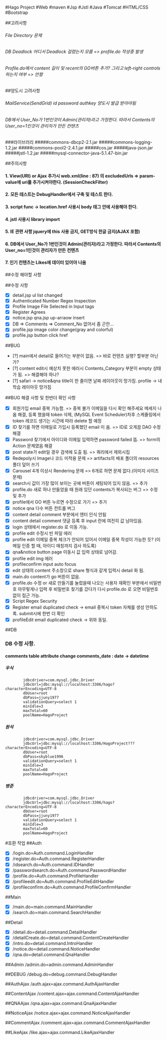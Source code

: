 #Hago Project
\#Web \#maven \#Jsp \#Jstl \#Java \#Tomcat \#HTML/CSS \#Bootstrap

##고려사항
###### File Directory 문제
###### DB Deadlock 어디서 Deadlock 걸렸는지 모름 => profile.do 작성중 발생
###### Profile.do에서 content 길이 및 recent의 GO버튼 추가? 그리고 left-right controls 하는지 여부 => 안함

##양도시 고려사항
###### MailService(SendGrid) id password authkey 양도시 발급 받아야됨
###### DB에서 User_No가 1번인것이 Admin(관리자)라고 가정한다. 따라서 Contents의 User_no=1인것이 관리자가 만든 컨텐츠

###라이브러리
#####commons-dbcp2-2.1.jar
#####commons-logging-1.2.jar
#####commons-pool2-2.4.1.jar
#####cos.jar
#####java-json.jar
#####jstl-1.2.jar
#####mysql-connector-java-5.1.47-bin.jar


##주의사항
#### 1. View(URI) or Ajax 추가시 web.xml(line : 87) 의 excludedUrls => param-value에 uri를 추가시켜야한다. (SessionCheckFilter)
#### 2. 모든 테스트는 DebugHandler에서 구축 및 테스트 한다.
#### 3. script func -> location.href 사용시 body 태그 안에 사용해야 한다.
#### 4. jstl 사용시 library import
#### 5. IE 관련 사항 jquery에 this 사용 금지, GET방식 한글 금지(AJAX 포함)
#### 6. DB에서 User_No가 1번인것이 Admin(관리자)라고 가정한다. 따라서 Contents의 User_no=1인것이 관리자가 만든 컨텐츠
#### 7. 인기 컨텐츠는 Likes에 데이터 있어야 나옴


##수정 해야할 사항

##수정 사항
- [x] detail.jsp ul list changed
- [x] Authenticated Number Regex Inspection
- [x] Profile Image File Selected in Input tags
- [x] Register Agrees
- [x] notice.jsp qna.jsp up-arraow insert
- [x] DB => Comments => Comment_No 없어서 좀 곤란...
- [x] profile.jsp image color change(gray and colorful)
- [x] profile.jsp button click href

##BUG
- [?] main에서 detail로 들어가는 부분이 없음. => 바로 컨텐츠 실행? 할부분 아닌가?
- [?] content edit시 예상치 못한 에러시 Contents_Category 부분이 empty 상태가 됨. => 해결해야 하나? 
- [?] safari -> notice&qna title이 한 줄이면 날짜 레이아웃이 망가짐. profile -> 내 학습 레이아웃 망가짐

##BUG 해결 사항 및 한번더 확인 사항
- [x] 회원가입 email 중복 가능함. => 중복 불가 이메일을 다시 확인 해주세요 메세지 나옴 해결, 등록 했을때 token 삭제, (MySQL Event Scheduler)차후 스케쥴링에서 token 레코드 생기는 시간에 따라 delete 할 예정
- [x] ID 찾기를 하면 이메일로 가입시 등록했던 email 이 옴. => ID로 오게끔 DAO 수정 해결
- [x] Password 찾기에서 아이디와 이메일 입력하면 password failed 뜸. => form의 Action 문제였음 해결
- [x] post state가 edit일 경우 검색에 도출 됨. => 쿼리에서 제외시킴
- [x] Redepoly시 Image나 코드 미적용 문제 => artifacts의 배포 폴더의 resources 폴더 덮어 쓰기
- [x] Carousel 4개 이상시 Rendering 문제 => 6개로 하면 문제 없다.(이미지 사이즈 문제)
- [x] search시 값이 가장 많이 보이는 곳에 버튼이 세팅되어 있지 않음. => 추가
- [x] profile.do 새로 하나 만들었을 때 원래 있던 contents가 복사되는 버그 => 수정 및 추가
- [x] profile에서 GO 버튼 누르면 수정으로 가기 => 추가
- [x] notice qna 다수 버튼 컨트롤 버그
- [x] content detail comment 부분에서 엔터 인식 안됨
- [x] content detail comment 댓글 등록 후 input 란에 여전히 값 남아있음.
- [x] login 상태에서 register.do 로 이동 가능.
- [x] profile edit 수정시 빈 파일 에러
- [x] profile edit 이메일 중복 체크가 안되어 있어서 이메일 중복 작성이 가능한 듯? (이메일 인증 할 때, 아이디 매칭까지 검사 하도록)
- [x] qna&notice button page 이동시 값 입력 상태로 넘어감.
- [x] profile edit img 에러
- [x] profileconfirm input auto focus
- [x] edit 상태의 content 주소창으로 share 형식과 같게 입력시 detail 화 됨.
- [x] main.do content가 go 버튼이 없음.
- [x] profile.do 수정 or 새로 만들기를 눌렀을때 나오는 사용자 재확인 부분에서 비밀번호 아무렇게나 입력 후 비밀번호 찾기를 갔다가 다시 profile.do 로 오면 비밀번호 없이 접근 가능.
- [x] Script Regex Security
- [x] Register email duplicated check -> email 중복시 token 자체를 생성 안하도록. submit시에 한번 더 확인
- [x] profileEdit email duplicated check -> 위와 동일.

##DB

### DB 수정 사항.
#### comments table attribute change comments_date : date -> datetime

##### 우식
            jdbcdriver=com.mysql.jdbc.Driver
            jdbcUrl=jdbc:mysql://localhost:3306/hago?characterEncoding=UTF-8
            dbUser=root
            dbPass=jjuny1977
            validationQuery=select 1
            minIdle=3
            maxTotal=60
            poolName=HagoProject
            
##### 원석
            jdbcdriver=com.mysql.jdbc.Driver
            jdbcUrl=jdbc:mysql://localhost:3306/HagoProject???characterEncoding=UTF-8
            dbUser=root
            dbPass=skyblue1996
            validationQuery=select 1
            minIdle=3
            maxTotal=60
            poolName=HagoProject

##### 병준
            jdbcdriver=com.mysql.jdbc.Driver
            jdbcUrl=jdbc:mysql://localhost:3306/hago?characterEncoding=UTF-8
            dbUser=root
            dbPass=jjuny1977
            validationQuery=select 1
            minIdle=3
            maxTotal=60
            poolName=HagoProject
            
#호환 작업
##Auth
- [x] /login.do=Auth.command.LoginHandler
- [x] /register.do=Auth.command.RegisterHandler
- [x] /idsearch.do=Auth.command.IDHandler
- [x] /passwordsearch.do=Auth.command.PasswordHandler
- [x] /profile.do=Auth.command.ProfileHandler
- [x] /profileedit.do=Auth.command.ProfileEditHandler
- [x] /profileconfirm.do=Auth.command.ProfileConfirmHandler

##Main
- [x] /main.do=main.command.MainHandler
- [x] /search.do=main.command.SearchHandler

##Detail
- [x] /detail.do=detail.command.DetailHandler
- [x] /detailCreate.do=detail.command.ContentCreateHandler
- [x] /intro.do=detail.command.IntroHandler
- [x] /notice.do=detail.command.NoticeHandler
- [x] /qna.do=detail.command.QnaHandler

##Admin
/admin.do=admin.command.AdminHandler

##DEBUG
/debug.do=debug.command.DebugHandler

##AuthAjax
/auth.ajax=ajax.command.AuthAjaxHandler

##ContentAjax
/content.ajax=ajax.command.ContentAjaxHandler

##QNAAjax
/qna.ajax=ajax.command.QnaAjaxHandler

##NoticeAjax
/notice.ajax=ajax.command.NoticeAjaxHandler

##CommentAjax
/comment.ajax=ajax.command.CommentAjaxHandler

##LikeAjax
/like.ajax=ajax.command.LikeAjaxHandler

